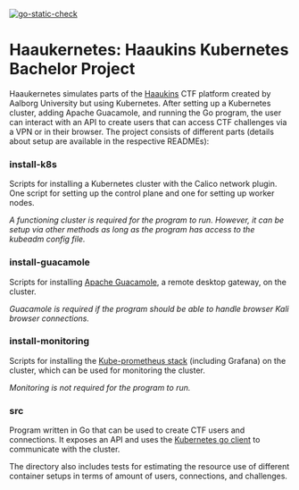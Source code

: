 [![go-static-check](https://github.com/Mai-Sigurd/Haaukernetes/actions/workflows/go-static-check.yml/badge.svg)](https://github.com/Mai-Sigurd/Haaukernetes/actions/workflows/go-static-check.yml)

# Haaukernetes: Haaukins Kubernetes Bachelor Project

Haaukernetes simulates parts of the [Haaukins](https://docs.haaukins.com/) CTF platform created by Aalborg University but using Kubernetes.
After setting up a Kubernetes cluster, adding Apache Guacamole, and running the Go program, the user can interact with an API to create users that can access CTF challenges via a VPN or in their browser.
The project consists of different parts (details about setup are available in the respective READMEs):

### install-k8s
Scripts for installing a Kubernetes cluster with the Calico network plugin. One script for setting up the control plane and one for setting up worker nodes.

*A functioning cluster is required for the program to run. However, it can be setup via other methods as long as the program has access to the kubeadm config file.*

### install-guacamole
Scripts for installing [Apache Guacamole](https://guacamole.apache.org/), a remote desktop gateway, on the cluster. 

*Guacamole is required if the program should be able to handle browser Kali browser connections.*

### install-monitoring
Scripts for installing the [Kube-prometheus stack](https://github.com/prometheus-community/helm-charts/tree/main/charts/kube-prometheus-stack) (including Grafana) on the cluster, which can be used for monitoring the cluster.

*Monitoring is not required for the program to run.*

### src
Program written in Go that can be used to create CTF users and connections. It exposes an API and uses the [Kubernetes go client](https://github.com/kubernetes/client-go/) to communicate with the cluster.

The directory also includes tests for estimating the resource use of different container setups in terms of amount of users, connections, and challenges. 